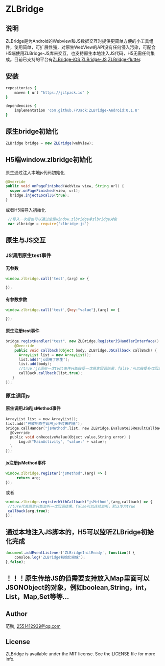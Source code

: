 # ZLBridge
## 说明
ZLBridge是为Android的Webview和JS数据交互时提供更简单方便的小工具组件，使用简单，可扩展性强，对原生WebView的API没有任何侵入污染，可配合H5端使用ZLBridge-JS库来交互，也支持原生本地注入JS代码，H5无需任何集成。目前已支持的平台有[ZLBridge-iOS](https://github.com/FPJack/ZLBridge-iOS),[ZLBridge-JS](https://github.com/FPJack/ZLBridge-JS),[ZLBridge-flutter](https://github.com/FPJack/ZLBridge-flutter).



## 安装
```ruby
repositories {
    maven { url "https://jitpack.io" }
}

dependencies {
    implementation 'com.github.FPJack:ZLBridge-Android:0.1.8'
}

```
## 原生bridge初始化
```Java
ZLBridge bridge = new ZLBridge(webView);
```

## H5端window.zlbridge初始化
原生通过注入本地js代码初始化
```Java
@Override
public void onPageFinished(WebView view, String url) {
  super.onPageFinished(view, url);
  bridge.injectLocalJS(true);
}
```
或者H5端导入初始化
```JavaScript
 //导入一次后也可以通过全局window.zlbridge拿zlbridge对象
 var zlbridge = require('zlbridge-js')
```

## 原生与JS交互

### JS调用原生test事件

#### 无参数
```JavaScript
window.zlbridge.call('test',(arg) => {

});
```
#### 有参数参数
```JavaScript
window.zlbridge.call('test',{key:"value"},(arg) => {

});
```
#### 原生注册test事件
```Java
bridge.registHandler("test", new ZLBridge.RegisterJSHandlerInterface() {
    @Override
    public void callback(Object body, ZLBridge.JSCallback callBack) {
      ArrayList list = new ArrayList();
      list.add("js调用了原生");
      list.add(body);
      //true：js调用一次test事件只能接受一次原生回调结果，false：可以接受多次回调结果
      callBack.callback(list,true);
   }
});
```


### 原生调用js

#### 原生调用JS的jsMethod事件
```objective-c
ArrayList list = new ArrayList();
list.add("已收到原生调用js传过来的值");
bridge.callHander("jsMethod",list, new ZLBridge.EvaluateJSResultCallback() {
  @Override
  public void onReceiveValue(Object value,String error) {
      Log.d("MainActivity", "value:" + value);
  }
});
```

#### js注册jsMethod事件
```JavaScript
window.zlbridge.register("jsMethod",(arg) => {
     return arg;
});
 ```
 或者
 ```JavaScript
window.zlbridge.registerWithCallback("jsMethod",(arg,callback) => {
  //ture代表原生只能监听一次回调结果，false可以连续监听，默认传为true
  callback(arg,true);
});
  ```

## 通过本地注入JS脚本的，H5可以监听ZLBridge初始化完成
```JavaScript
document.addEventListener('ZLBridgeInitReady', function() {
    consloe.log('ZLBridge初始化完成');
},false);
  ```
## ！！！原生传给JS的值需要支持放入Map里面可以JSONObject的对象，例如boolean,String，int，List，Map,Set等等...

## Author

范鹏, 2551412939@qq.com



## License

ZLBridge is available under the MIT license. See the LICENSE file for more info.
